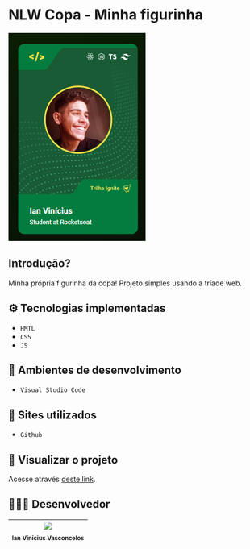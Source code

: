# NLW Copa - Minha figurinha
![image.png](mycard.png)

## Introdução? 

Minha própria figurinha da copa! Projeto simples usando a tríade web.

## ⚙️ Tecnologias implementadas

- ``HMTL``
- ``CSS``
- ``JS``

## 🌌 Ambientes de desenvolvimento

- ``Visual Studio Code``

## 🌠 Sites utilizados

- ``Github``

## 📌 Visualizar o projeto

Acesse através [deste link](https://myportfolioiv.herokuapp.com/).

## 👨🏻‍🎓 Desenvolvedor

| [<img src="./static/img/perfil3.jpeg" width=115><br><sub>Ian Vinícius Vasconcelos</sub>](https://github.com/NerdAleatorio) |  
| :---: | 
